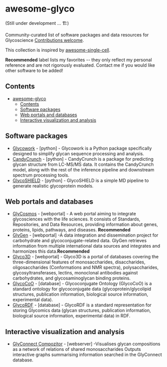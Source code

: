 # awesome-glyco 
(Still under development ... 🏗️)

Community-curated list of software packages and data resources for Glycoscience [Contributions welcome](https://github.com/amanzadi/awesome-glyco/blob/main/CONTRIBUTING.md).

This collection is inspired by [awesome-single-cell](https://github.com/seandavi/awesome-single-cell).


**Recommended** label lists my favorites -- they only reflect my personal reference and are not rigorously evaluated. Contact me if you would like other software to be added!

## Contents

- [awesome-glyco](#awesome-glyco)
  - [Contents](#contents)
  - [Software packages](#software-packages)
  - [Web portals and databases](#web-portals-and-databases)
  - [Interactive visualization and analysis](#interactive-visualization-and-analysis)

## Software packages
- [Glycowork](https://github.com/BojarLab/glycowork) - [python] - Glycowork is a Python package specifically designed to simplify glycan sequence processing and analysis.
- [CandyCrunch](https://github.com/BojarLab/CandyCrunch) - [python] - CandyCrunch is a package for predicting glycan structure from LC-MS/MS data. It contains the CandyCrunch model, along with the rest of the inference pipeline and downstream spectrum processing tools.
- [GlycoSHIELD](https://gitlab.mpcdf.mpg.de/dioscuri-biophysics/glycoshield-md) - [python] - GlycoSHIELD is a simple MD pipeline to generate realistic glycoprotein models.


## Web portals and databases
- [GlyCosmos](https://glycosmos.org/) - [webportal] - A web portal aiming to integrate glycosciences with the life sciences. It consists of Standards, Repositories, and Data Resources, providing information about genes, proteins, lipids, pathways, and diseases. **Recommended**
- [GlyGen](https://www.glygen.org/) - [webportal] -A data integration and dissemination project for carbohydrate and glycoconjugate-related data. GlyGen retrieves information from multiple international data sources and integrates and harmonizes this data.**Recommended**
- [Glyco3D](https://glyco3d.cermav.cnrs.fr/) - [webportal] - Glyco3D is a portal of databases covering the three-dimensional features of monosaccharides, disaccharides, oligosaccharides (Conformations and NMR spectra), polysaccharides, glycosyltransferases, lectins, monoclonal antibodies against carbohydrates, and glycosaminoglycan binding proteins.
- [GlycoCoO](https://github.com/glycoinfo/GlycoCoO/wiki) - [database] - Glycoconjugate Ontology (GlycoCoO) is a standard ontology for glycoconjugate data (glycoprotein/glycolipid structures, publication information, biological source information, experimental data).
- [GlycoRDF](https://github.com/glycoinfo/GlycoRDF/wiki) - [database] - GlycoRDF is a standard representation for storing Glycomics data (glycan structures, publication information, biological source information, experimental data) in RDF.

## Interactive visualization and analysis
- [GlyConnect Compozitor](https://glyconnect.expasy.org/compozitor/) - [webserver] -Visualises glycan compositions as a network of relations of shared monosaccharides Outputs interactive graphs summarising information searched in the GlyConnect database.
